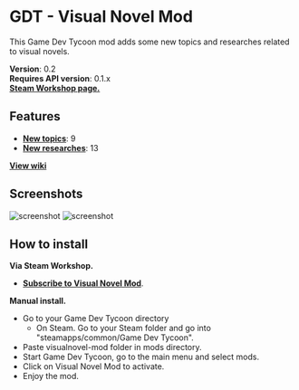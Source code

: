 GDT - Visual Novel Mod
==========================================================================
This Game Dev Tycoon mod adds some new topics and researches related to visual novels.

**Version**: 0.2<br />
**Requires API version**: 0.1.x<br />
**[Steam Workshop page.](http://steamcommunity.com/sharedfiles/filedetails/?id=299122114&searchtext=)**

Features
--------------------------------------------------------------------------
- **[New topics](https://github.com/LuqueDaniel/gdt-visualnovel-mod/wiki/Topics-list)**: 9
- **[New researches](https://github.com/LuqueDaniel/gdt-visualnovel-mod/wiki/Researches-list)**: 13

**[View wiki](https://github.com/LuqueDaniel/gdt-visualnovel-mod/wiki)**

Screenshots
--------------------------------------------------------------------------
![screenshot](https://raw.github.com/LuqueDaniel/gdt-visualnovel-mod/master/screenshots/screenshot_01.png)
![screenshot](https://raw.github.com/LuqueDaniel/gdt-visualnovel-mod/master/screenshots/screenshot_02.png)

How to install
--------------------------------------------------------------------------
**Via Steam Workshop.**
* **[Subscribe to Visual Novel Mod](http://steamcommunity.com/sharedfiles/filedetails/?id=299122114&searchtext=)**.

**Manual install.**
* Go to your Game Dev Tycoon directory
    - On Steam. Go to your Steam folder and go into "steamapps/common/Game Dev Tycoon".
* Paste visualnovel-mod folder in mods directory.
* Start Game Dev Tycoon, go to the main menu and select mods.
* Click on Visual Novel Mod to activate.
* Enjoy the mod.
